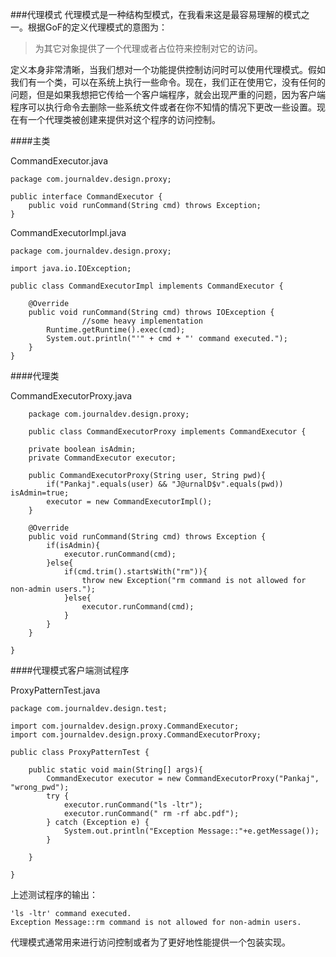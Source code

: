 ###代理模式
代理模式是一种结构型模式，在我看来这是最容易理解的模式之一。根据GoF的定义代理模式的意图为：

> 为其它对象提供了一个代理或者占位符来控制对它的访问。

定义本身非常清晰，当我们想对一个功能提供控制访问时可以使用代理模式。假如我们有一个类，可以在系统上执行一些命令。现在，我们正在使用它，没有任何的问题，但是如果我想把它传给一个客户端程序，就会出现严重的问题，因为客户端程序可以执行命令去删除一些系统文件或者在你不知情的情况下更改一些设置。现在有一个代理类被创建来提供对这个程序的访问控制。

####主类

CommandExecutor.java

    package com.journaldev.design.proxy;
 
	public interface CommandExecutor {
	    public void runCommand(String cmd) throws Exception;
	}

CommandExecutorImpl.java

    package com.journaldev.design.proxy;
 
	import java.io.IOException;
	 
	public class CommandExecutorImpl implements CommandExecutor {

	    @Override
	    public void runCommand(String cmd) throws IOException {
	                //some heavy implementation
	        Runtime.getRuntime().exec(cmd);
	        System.out.println("'" + cmd + "' command executed.");
	    }
	}

####代理类

CommandExecutorProxy.java

	    package com.journaldev.design.proxy;
 
		public class CommandExecutorProxy implements CommandExecutor {
	 
	    private boolean isAdmin;
	    private CommandExecutor executor;
	     
	    public CommandExecutorProxy(String user, String pwd){
	        if("Pankaj".equals(user) && "J@urnalD$v".equals(pwd)) isAdmin=true;
	        executor = new CommandExecutorImpl();
	    }
	     
	    @Override
	    public void runCommand(String cmd) throws Exception {
	        if(isAdmin){
	            executor.runCommand(cmd);
	        }else{
	            if(cmd.trim().startsWith("rm")){
	                throw new Exception("rm command is not allowed for non-admin users.");
	            }else{
	                executor.runCommand(cmd);
	            }
	        }
	    }
	 
	}

####代理模式客户端测试程序

ProxyPatternTest.java

    package com.journaldev.design.test;
 
	import com.journaldev.design.proxy.CommandExecutor;
	import com.journaldev.design.proxy.CommandExecutorProxy;
	 
	public class ProxyPatternTest {
	 
	    public static void main(String[] args){
	        CommandExecutor executor = new CommandExecutorProxy("Pankaj", "wrong_pwd");
	        try {
	            executor.runCommand("ls -ltr");
	            executor.runCommand(" rm -rf abc.pdf");
	        } catch (Exception e) {
	            System.out.println("Exception Message::"+e.getMessage());
	        }
	         
	    }
	 
	}

上述测试程序的输出：

    'ls -ltr' command executed.
	Exception Message::rm command is not allowed for non-admin users.

代理模式通常用来进行访问控制或者为了更好地性能提供一个包装实现。

